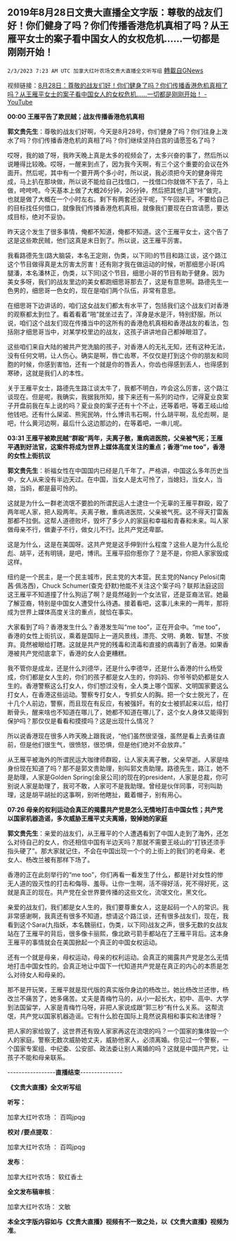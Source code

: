 ## 2019年8月28日文贵大直播全文字版：尊敬的战友们好！你们健身了吗？你们传播香港危机真相了吗？从王雁平女士的案子看中国女人的女权危机……一切都是刚刚开始！
`2/3/2023 7:23 AM UTC 加拿大红叶农场文贵大直播全文听写组` [轉載自GNews](https://gnews.org/articles/884286)

视频链接：[8月28日：尊敬的战友们好！你们健身了吗？你们传播香港危机真相了吗？从王雁平女士的案子看中国女人的女权危机……一切都是刚刚开始！ - YouTube](https://www.youtube.com/watch?v=drUXGNLsBQM&list=WL&index=9)




**00:00 王雁平告了欺民贼；战友传播香港危机真相**



**郭文贵先生**：尊敬的战友们好啊，今天是8月28号，你们健身了吗？你们往身上泼水了吗？你们传播香港危机的真相了吗？你们继续坚持白宫的请愿签名了吗？

哎呀，我的娘了呀，我昨天晚上真是太多的视频会了，太多兴奋的事了，然后所以说睡得比较晚。哎呀，一醒来到点了，因为我今天啊，有三个这个重要的会议在外面开。然后呢，其中有一个要开两个多小时，所以说，我必须把今天的健身得完成，马上扒在那块做，所以说不能给自己找借口，一找借口你就做不下去了，马上做，咵咵咵。今天基本上做了大概26分钟，26分钟，然后把其他几道“咔”做完，也就是做了大概在一个小时左右。剩下有两套还没干呢，下午回来干。不要给自己的目标找任何借口，就像我们传播香港危机真相，就像我们要现在白宫请愿，要达成目标，绝对不妥协。


昨天这个发生了很多事情，俺都不知道，俺都不知道。这个王雁平女士，这个告了这是这些欺民贼，他们这真是末日到了。所以说，这王雁平厉害。


我看路德先生(路大脑袋，本名王定刚，伪类，以下同)的节目和路江谈，这个路江这个节目做得真是太厉害太厉害！还有刚才我在做运动的时候，听那细思小哥(鸡腿潘，本名潘林正，伪类，以下同)这个节目，细思小哥的节目有助于健身。因为美女多呀，我们的战友里边的美女都跑细思哥那去了，这是有意思啊。路德先生一色男的，细思哥一色女的，现在是咱们两个队伍，非常有意思。

在细思哥下边讲话的，咱们这女战友们都太有水平了，包括我们这个战友们对香港的观察都太到位了。看着看着“啪”就坐过去了，浑身是水是汗，特别舒服。所以说，咱们这个战友们现在传播当中的这所有的香港危机真相和香港战友的看法，包括刚才细思哥当中，对某学校里边的战友，这孩子讲讲地自己都掉眼泪了。

这些咱们来自大陆的被共产党洗脑的孩子，对香港人的无礼无知，还有这种无法，没有任何文明，让人伤心。确实是啊，唇亡齿寒，不仅仅是打到这个你的朋友和同胞的时候，你感到害怕，还有一个就是你的唇丢人，你齿也得感到丢人，也得感到寒碜，这就是我们人的本性。

关于王雁平女士，路德先生路江谈太牛了，我都不明白，咋会这么厉害，这个路江谈现在。但是呢，我确实，我据我所知，接下来还有一系列的动作，记得夏业良案子开盘前我在车上说的吗？夏业良的案子还有十个不止，还等着吧，等着王岐山给他钱吧。还有什么屎诺、熊宪民呐，什么博讯韦石啊，什么胡平啊，乱伦彪啊，是吧，什么黄河边啊，最后什么这边那边的，在等着吧，一串儿呢。

**03:31 王雁平被欺民贼“群殴”两年，夫离子散，重病进医院，父亲被气死；王雁平遇到好法官，这案件将成为世界上媒体高度关注的重点；香港“me too”，香港的女性上街抗议**



**郭文贵先生**：祈福女性在中国国内已经是几千年了。严格讲，中国这么多年历史当中，女人从来没有半边天过。在中国，当女人是太可怜了，当媳妇，当女人，当娘，当妈，都是最可怜的。

这就是为什么一群老流氓不要脸的所谓民运人士逮住一个无辜的王雁平群殴，殴了两年呢人家，把人殴两年。夫离子散，重病进医院，父亲被气死。这不得天打雷轰那都不拉倒。这帮人道德败坏，毁坏了多少人的家庭和幸福和青春和未来。叫人家做母亲不行，做妻子不行，做女儿不行。比共产党还卑鄙。

这是为什么，这是在美国呀。这共产党是这手伸到什么程度？这些人是为什么乱伦彪、胡平，还有明镜，是吧，博讯。王雁平招你惹你了？是不是，你把人家家毁成这样。

纽约是一个民主，是一个民主城市，民主党的大本营。民主党的Nancy Pelosi(南茜·佩洛西)，Chuck Schumer(查克·舒默)他能不关注这个案子吗？联邦法庭这回这王雁平不知道撞了什么狗运了啊？是竟然碰到一个女法官，还是亚裔法官。她最了解亚裔，特别是中国女人遭受什么待遇。接着看吧，这事儿未来的一两年，那将成为世界上媒体高度关注的重点，就恰在事实。

大家看到了吗？香港发生什么？香港发生叫“me too”，正在开会中。“me too”，香港的女性上街抗议，乘着是国际上一道风景线，漂亮、文明、勇敢、智慧、不放弃。竟然被眼给打瞎。这就是共产党的残毒和流毒和直接的病毒到了香港。如果香港被共产党彻底拿下，香港的女人会更糟糕。

我不管你是成龙，还是什么刘德华，还是什么李德华，还是什么香港的什么杨受成，你们都是女人生的，你们的孩子都是女人生的，你妈妈、你爷爷奶奶都是女人生的。香港警察这么打女人，你们想过没有，全人类上哪个国家、文明国家要这么打女人，在香港这些运动。警察专打女人，专抓女人的胸。把一个女士脱光了，在十几个人前边，警察，而且现在有反应，有被强奸。有的女士被抓起来以后，给打断骨头，醒来啥也不知道在哪儿了，她都不知道在哪儿了，这个女人身体又能得到保护吗？那仅仅是看看和摸摸吗？这是出现什么情况？

所以说香港现在很多人昨天晚上跟我说，“他们虽然很坚强，虽然是看上去勇往直前，但是他们很生气，很愤怒，很恐惧，但是他们绝对不会放弃。”

从王雁平被海外的所谓民运大咖律师群殴，让人家夫离子散，父亲早逝。人家是啥身份现在知道了吗？那不是郭文贵助理，别叫郭文贵助理。路德先生，路江，她不是助理，人家是Golden Spring(金泉公司)的现在的president，人家是总裁，你可别说人家是助理了，我可不敢，人家可不是我助理。曾经是伙伴同事，可别叫助理，这是胡平胡扯的这事啊，别听他瞎扯，戴着帽子，别有用心。

**07:26 母亲的权利运动会真正的揭露共产党是怎么无情地打击中国女性；共产党以国家机器造谣，多次威胁王雁平丈夫离婚，毁掉她的家庭**



**郭文贵先生**：亲爱的战友们，从王雁平的个人遭遇看到了中国人走到了海外，还怎么对待自己的女人，你还相信中国有半边天吗？那就不需要王岐山的“打铁还须手指头硬了”。那大家就记住，不会在中国出现一个个的上街上的我们的老母亲、老女人、杨改兰被有那样下场了。

香港的正在此刻举行的“me too”，你们再看一看发生了什么，都是针对女性的惨无人道的毁灭性的打击和侮辱、羞辱。让你一生啊，活不得好活，死不得好死，这就是真正的现在。共产党在全世界要传播的这些文化，流氓文化，黑文化。

亲爱的战友们，我们都是女人生的，我们要尊重女人，这是起码一个人的常识。我非常感谢啊，我真还有很多不知道，想请这个路江谈，还有很多战友们，现在，我看到这个Sara(九指妖，本名魏丽红，伪类，以下同)战友之声，很多无数的女战友站在了王雁平的背后，很多像卡丽熙，像北欧弓箭手都站在了王雁平背后。这本身王雁平的事情就会在美国掀起一个真正的中国女权运动。

还有一个就是母亲，母权运动，母亲的权利运动。会真正的揭露共产党是怎么无情地打击中国女性的。会真正地让中国下一代知道共产党是在真正的内心的本质是怎么对待女人和母亲的。

那不是开玩笑，王雁平就是现代版的真实版你身边的杨改兰。她比杨改兰还惨，杨改兰不痛苦了，她多痛苦。丈夫是青梅竹马的，从小一起长大，初中、高中、大学到法国留学，人家是青梅竹马呀，非把人家说成跟“郭三秒”有什么关系。
这帮流氓，共产党以国家机器造谣。它有什么脸在国际上竟然说真相和事实和法律呀？

把人家的家给毁了，这世界还有毁人家家再这在流氓的吗？一个国家的集体毁一个人的家庭。警察无数次威胁她丈夫，威胁他家人，必须离婚。你见过一个警察，一个国家专案组、中纪委、公安部、政法委让别人离婚的吗？这就是中国共产党，让孩子不能和母亲联系。



-----------------**直播结束**--------------- 


**《文贵大直播》全文听写组** 


**听写：**  

加拿大红叶农场 ： 百鸣jpqg

**校对 /要点提取**：

加拿大红叶农场 ： 百鸣jpqg


**发布**：  


加拿大红叶农场： 软红香土  


**全文发布稿审核**： 


加拿大红叶农场： 文敏 



**本全文字版内容如与《文贵大直播》视频有不一致之处，以《文贵大直播》视频为准**。








